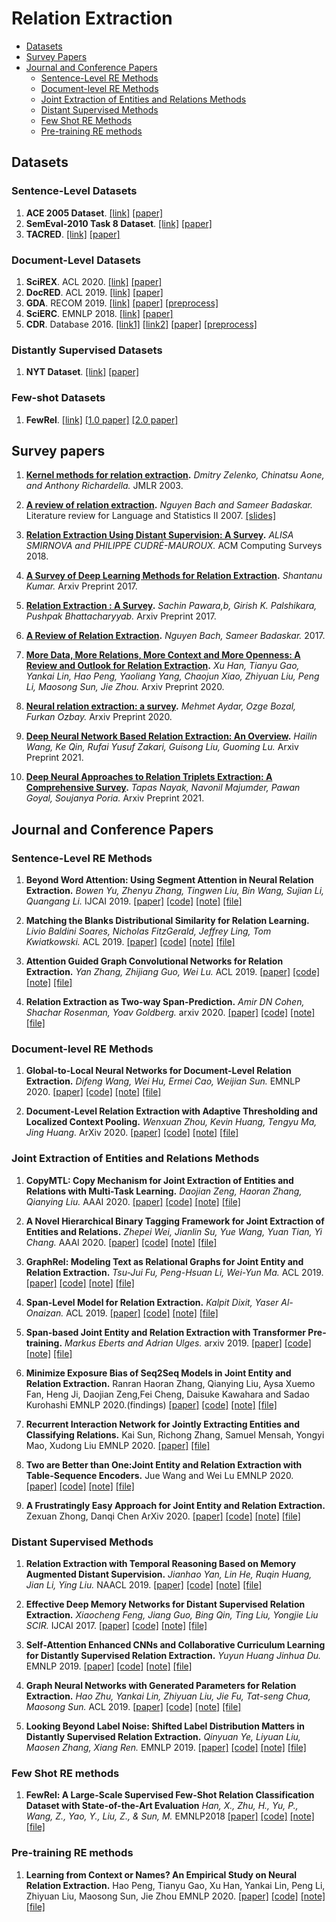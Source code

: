 
# Relation Extraction
* [Datasets](#datasets)
* [Survey Papers](#survey-papers)
* [Journal and Conference Papers](#journal-and-conference-papers)
   * [Sentence-Level RE Methods](#sentence-level-re-methods)
   * [Document-level RE Methods](#document-level-re-methods)
   * [Joint Extraction of Entities and Relations Methods](#joint-extraction-of-entities-and-relations-methods)
   * [Distant Supervised Methods](#distant-supervised-methods)
   * [Few Shot RE Methods](#few-shot-re-methods)
   * [Pre-training RE methods](#pre-training-re-methods)

## Datasets
### Sentence-Level Datasets

1. **ACE 2005 Dataset**. [[link]](https://catalog.ldc.upenn.edu/LDC2006T06) [[paper]](https://www.semanticscholar.org/paper/The-ACE-2005-(-ACE-05-)-Evaluation-Plan-Evaluation-Ntroduction/3a9b136ca1ab91592df36f148ef16095f74d009e)
2. **SemEval-2010 Task 8 Dataset**. [[link]](http://semeval2.fbk.eu/semeval2.php?location=tasks#T11) [[paper]](https://www.aclweb.org/anthology/W09-2415)
3. **TACRED**. [[link]](https://nlp.stanford.edu/projects/tacred/) [[paper]](https://nlp.stanford.edu/pubs/zhang2017tacred.pdf)

### Document-Level Datasets

1. **SciREX**. ACL 2020. [[link]](https://github.com/allenai/SciREX) [[paper]](https://www.aclweb.org/anthology/2020.acl-main.670/)
2. **DocRED**. ACL 2019. [[link]](https://github.com/thunlp/DocRED) [[paper]](https://www.aclweb.org/anthology/P19-1074/)
3. **GDA**. RECOM 2019. [[link]](https://bitbucket.org/alexwuhkucs/gda-extraction/get/fd4a7409365e.zip) [[paper]](https://link.springer.com/chapter/10.1007/978-3-030-17083-7_17) [[preprocess]](https://github.com/fenchri/edge-oriented-graph)
4. **SciERC**. EMNLP 2018. [[link]](https://bitbucket.org/luanyi/scierc/src/master/) [[paper]](https://www.aclweb.org/anthology/D18-1360/)
5. **CDR**. Database 2016. [[link1]](https://biocreative.bioinformatics.udel.edu/tasks/biocreative-v/track-3-cdr/) [[link2]](https://figshare.com/articles/GLRE_data/12385979) [[paper]](https://doi.org/10.1093/database/baw068) [[preprocess]](https://github.com/fenchri/edge-oriented-graph)

### Distantly Supervised Datasets

1. **NYT Dataset**. [[link]](http://iesl.cs.umass.edu/riedel/ecml/) [[paper]](https://dl.acm.org/citation.cfm?id=1889799)

### Few-shot Datasets

1. **FewRel**. [[link]](https://github.com/thunlp/fewrel) [[1.0 paper]](https://www.aclweb.org/anthology/D18-1514/) [[2.0 paper]](https://doi.org/10.18653/v1/D19-1649)

## Survey papers
1. **[Kernel methods for relation extraction](https://www.jmlr.org/papers/volume3/zelenko03a/zelenko03a.pdf).**
   _Dmitry Zelenko, Chinatsu Aone, and Anthony Richardella._ JMLR 2003.

2. **[A review of relation extraction](https://www.cs.cmu.edu/~nbach/papers/A-survey-on-Relation-Extraction.pdf).**
   _Nguyen Bach and Sameer Badaskar._ Literature review for Language and Statistics II 2007. [[slides]](http://www.cs.cmu.edu/~nbach/papers/A-survey-on-Relation-Extraction-Slides.pdf)

3. **[Relation Extraction Using Distant Supervision: A Survey](https://exascale.info/assets/pdf/smirnova2019acmcsur.pdf).**
   _ALISA SMIRNOVA and PHILIPPE CUDRÉ-MAUROUX._ ACM Computing Surveys 2018.

4. **[A Survey of Deep Learning Methods for Relation Extraction](https://arxiv.org/pdf/1705.03645.pdf).**
   _Shantanu Kumar._ Arxiv Preprint 2017.
   
5. **[Relation Extraction : A Survey](https://arxiv.org/pdf/1712.05191.pdf).**
   _Sachin Pawara,b, Girish K. Palshikara, Pushpak Bhattacharyyab._ Arxiv Preprint 2017.

6. **[A Review of Relation Extraction](https://www.cs.cmu.edu/~nbach/papers/A-survey-on-Relation-Extraction.pdf).**
   _Nguyen Bach, Sameer Badaskar._ 2017.
   
7. **[More Data, More Relations, More Context and More Openness: A Review and Outlook for Relation Extraction](https://arxiv.org/pdf/2004.03186.pdf).**
   _Xu Han, Tianyu Gao, Yankai Lin, Hao Peng, Yaoliang Yang, Chaojun Xiao, Zhiyuan Liu, Peng Li, Maosong Sun, Jie Zhou._ Arxiv Preprint 2020.
   
8. **[Neural relation extraction: a survey](https://arxiv.org/pdf/2007.04247.pdf).**
   _Mehmet Aydar, Ozge Bozal, Furkan Ozbay._ Arxiv Preprint 2020.
   
9. **[Deep Neural Network Based Relation Extraction: An Overview](https://arxiv.org/abs/2101.01907).**
   _Hailin Wang, Ke Qin, Rufai Yusuf Zakari, Guisong Liu, Guoming Lu._ Arxiv Preprint 2021.
   
10. **[Deep Neural Approaches to Relation Triplets Extraction: A Comprehensive Survey](https://arxiv.org/abs/2103.16929).**
   _Tapas Nayak, Navonil Majumder, Pawan Goyal, Soujanya Poria._ Arxiv Preprint 2021.

## Journal and Conference Papers

### Sentence-Level RE Methods

1. **Beyond Word Attention: Using Segment Attention in Neural Relation Extraction.**
_Bowen Yu, Zhenyu Zhang, Tingwen Liu, Bin Wang, Sujian Li, Quangang Li._
IJCAI 2019.
[[paper]](https://www.ijcai.org/Proceedings/2019/750)
[[code]](https://github.com/yubowen-ph/segment)
[[note]](../notes/RE/sentence-level/SA-LSTM.md)
[[file]](../files/RE/sentence-level/SA-LSTM.pdf)
 
2. **Matching the Blanks Distributional Similarity for Relation Learning.**
_Livio Baldini Soares, Nicholas FitzGerald, Jeffrey Ling, Tom Kwiatkowski._
ACL 2019.
[[paper]](https://arxiv.org/abs/1906.03158)
[[code]](https://github.com/zhpmatrix/BERTem)
[[note]](../notes/RE/sentence-level/Matching-the-Blanks.md)
[[file]](../files/RE/sentence-level/Matching-the-Blanks.pdf)

3. **Attention Guided Graph Convolutional Networks for Relation Extraction.**
_Yan Zhang, Zhijiang Guo, Wei Lu._
ACL 2019.
[[paper]](https://arxiv.org/abs/1906.07510)
[[code]](https://github.com/Cartus/AGGCN)
[[note]](../notes/RE/sentence-level/AGGCN.md)
[[file]](../files/RE/sentence-level/AGGCN.pdf)

4. **Relation Extraction as Two-way Span-Prediction.**
_Amir DN Cohen, Shachar Rosenman, Yoav Goldberg._
arxiv 2020.
[[paper]](https://arxiv.org/abs/2010.04829)
[[code]]()
[[note]](../notes/RE/sentence-level/QA-RE.md)
[[file]](../files/RE/sentence-level/QA-RE.pdf)
  
### Document-level RE Methods

1. **Global-to-Local Neural Networks for Document-Level Relation Extraction.**
_Difeng Wang, Wei Hu, Ermei Cao, Weijian Sun._
EMNLP 2020.
[[paper]](https://arxiv.org/abs/2009.10359)
[[code]](https://github.com/nju-websoft/GLRE)
[[note]](../notes/RE/document-level/GLRE.md)
[[file]](../files/RE/document-level/GLRE.pdf)

2. **Document-Level Relation Extraction with Adaptive Thresholding and Localized Context Pooling.**
_Wenxuan Zhou, Kevin Huang, Tengyu Ma, Jing Huang._
ArXiv 2020.
[[paper]](https://arxiv.org/abs/2010.11304)
[[code]](https://github.com/wzhouad/ATLOP)
[[note]](../notes/RE/document-level/ATLOP.md)
[[file]](../files/RE/document-level/ATLOP.pdf)

### Joint Extraction of Entities and Relations Methods
1. **CopyMTL: Copy Mechanism for Joint Extraction of Entities and Relations with Multi-Task Learning.**
_Daojian Zeng, Haoran Zhang, Qianying Liu._
AAAI 2020.
[[paper]](https://arxiv.org/abs/1911.10438)
[[code]](https://github.com/WindChimeRan/CopyMTL)
[[note]](../notes/RE/joint/CopyMTL.md)
[[file]](../files/RE/joint/CopyMTL.pdf)

2. **A Novel Hierarchical Binary Tagging Framework for Joint Extraction of Entities and Relations.**
_Zhepei Wei, Jianlin Su, Yue Wang, Yuan Tian, Yi Chang._
AAAI 2020.
[[paper]](https://arxiv.org/abs/1909.03227)
[[code]]()
[[note]](../notes/RE/joint/HBT.md)
[[file]](../files/RE/joint/HBT.pdf)
    
3. **GraphRel: Modeling Text as Relational Graphs for Joint Entity and Relation Extraction.**
_Tsu-Jui Fu, Peng-Hsuan Li, Wei-Yun Ma._
ACL 2019.
[[paper]](https://www.aclweb.org/anthology/P19-1136/)
[[code]]()
[[note]](../notes/RE/joint/GraphRel.md)
[[file]](../files/RE/joint/GraphRel.pdf)
 
4. **Span-Level Model for Relation Extraction.**
_Kalpit Dixit, Yaser Al-Onaizan._
ACL 2019.
[[paper]](https://www.aclweb.org/anthology/P19-1525/)
[[code]]()
[[note]](../notes/RE/joint/Span-model.md)
[[file]](../files/RE/joint/Span-model.pdf)
    
5. **Span-based Joint Entity and Relation Extraction with Transformer Pre-training.**
_Markus Eberts and Adrian Ulges._
arxiv 2019.
[[paper]](https://arxiv.org/abs/1909.07755)
[[code]](https://github.com/markus-eberts/spert)
[[note]](../notes/RE/joint/SpERT.md)
[[file]](../files/RE/joint/SpERT.pdf)

6. **Minimize Exposure Bias of Seq2Seq Models in Joint Entity and Relation Extraction.**
Ranran Haoran Zhang, Qianying Liu, Aysa Xuemo Fan, Heng Ji, Daojian Zeng,Fei Cheng, Daisuke Kawahara and Sadao Kurohashi
EMNLP 2020.(findings)
[[paper]](https://arxiv.org/pdf/2009.07503.pdf)
[[code]](https://github.com/WindChimeRan/OpenJERE)
[[note]](../notes/RE/joint/Seq2UMTree.md)
[[file]](../files/RE/joint/Seq2UMTree.pdf)

7. **Recurrent Interaction Network for Jointly Extracting Entities and Classifying Relations.**
Kai Sun, Richong Zhang, Samuel Mensah, Yongyi Mao, Xudong Liu
EMNLP 2020.
[[paper]](https://arxiv.org/abs/2005.00162)
[[file]](../files/RE/joint/Recurrent-Interaction-Network.pdf)

8. **Two are Better than One:Joint Entity and Relation Extraction with Table-Sequence Encoders.**
Jue Wang and Wei Lu
EMNLP 2020.
[[paper]](https://arxiv.org/pdf/2010.03851)
[[code]](https://github.com/LorrinWWW/two-are-better-than-one)
[[note]](../notes/RE/joint/Two-are-Better-than-One.md)
[[file]](../files/RE/joint/Two-are-Better-than-One.pdf)

9. **A Frustratingly Easy Approach for Joint Entity and Relation Extraction.**
Zexuan Zhong, Danqi Chen
ArXiv 2020.
[[paper]](https://arxiv.org/abs/2010.12812)
[[code]]()
[[note]](../notes/RE/joint/Two-Encoder.md)
[[file]](../files/RE/joint/Two-Encoder.pdf)

### Distant Supervised Methods
1. **Relation Extraction with Temporal Reasoning Based on Memory Augmented Distant Supervision.**
_Jianhao Yan, Lin He, Ruqin Huang, Jian Li, Ying Liu._
NAACL 2019.
[[paper]](https://www.aclweb.org/anthology/N19-1107/)
[[code]](https://github.com/ElliottYan/DS_Temporal)
[[note]](../notes/RE/distant-supervised/TempMEM.md)
[[file]](../files/RE/distant-supervised/TempMEM.pdf)

2. **Effective Deep Memory Networks for Distant Supervised Relation Extraction.**
_Xiaocheng Feng, Jiang Guo, Bing Qin, Ting Liu, Yongjie Liu SCIR._
IJCAI 2017.
[[paper]](https://www.ijcai.org/Proceedings/2017/559)
[[code]]()
[[note]](../notes/RE/distant-supervised/DMN.md)
[[file]](../files/RE/distant-supervised/DMN.pdf)
    
3. **Self-Attention Enhanced CNNs and Collaborative Curriculum Learning for Distantly Supervised Relation Extraction.**
_Yuyun Huang Jinhua Du._
EMNLP 2019.
[[paper]](https://www.aclweb.org/anthology/D19-1037/)
[[code]]()
[[note]](../notes/RE/distant-supervised/Self-Attention-Enhanced-CNNs-and-Collaborative-Curriculum-Learning-for-Dist.md)
[[file]](../files/RE/joint/Self-Attention-Enhanced-CNNs-and-Collaborative-Curriculum-Learning-for-Dist.pdf)

4. **Graph Neural Networks with Generated Parameters for Relation Extraction.**
_Hao Zhu, Yankai Lin, Zhiyuan Liu, Jie Fu, Tat-seng Chua, Maosong Sun._
ACL 2019.
[[paper]](https://www.aclweb.org/anthology/P19-1128/)
[[code]](https://github.com/thunlp/gp-gnn)
[[note]](../notes/RE/distant-supervised/GP-GNN.md)
[[file]](../files/RE/joint/GP-GNN.pdf)

5. **Looking Beyond Label Noise: Shifted Label Distribution Matters in Distantly Supervised Relation Extraction.**
_Qinyuan Ye, Liyuan Liu, Maosen Zhang, Xiang Ren._
EMNLP 2019.
[[paper]](https://arxiv.org/abs/1904.09331)
[[code]](https://github.com/INK-USC/shifted-label-distribution)
[[note]](../notes/RE/distant-supervised/Label-Noise.md)
[[file]](../files/RE/distant-supervised/Label-Noise.pdf)

### Few Shot RE methods
1. **FewRel: A Large-Scale Supervised Few-Shot Relation Classification Dataset with State-of-the-Art Evaluation**
_Han, X., Zhu, H., Yu, P., Wang, Z., Yao, Y., Liu, Z., & Sun, M._
EMNLP2018
[[paper]](https://www.aclweb.org/anthology/D18-1514.pdf)
[[code]](https://github.com/thunlp/FewRel)
[[note]](../notes/RE/few-shot/few1.0.md)
[[file]](../files/RE/few-shot/few1.0.pdf)

### Pre-training RE methods

1. **Learning from Context or Names? An Empirical Study on Neural Relation Extraction.**
Hao Peng, Tianyu Gao, Xu Han, Yankai Lin, Peng Li, Zhiyuan Liu, Maosong Sun, Jie Zhou
EMNLP 2020.
[[paper]](https://arxiv.org/abs/2010.01923)
[[code]](https://github.com/thunlp/RE-Context-or-Names)
[[note]](../notes/RE/pre-training/Contrastive-Pretraining.md)
[[file]](../files/RE/pre-trainig/Contrastive-Pretraining.pdf)

